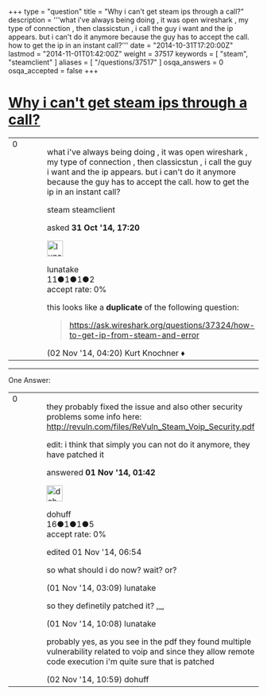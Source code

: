 +++
type = "question"
title = "Why i can&#x27;t get steam ips through a call?"
description = '''what i&#x27;ve always being doing , it was open wireshark , my type of connection , then classicstun , i call the guy i want and the ip appears. but i can&#x27;t do it anymore because the guy has to accept the call. how to get the ip in an instant call?'''
date = "2014-10-31T17:20:00Z"
lastmod = "2014-11-01T01:42:00Z"
weight = 37517
keywords = [ "steam", "steamclient" ]
aliases = [ "/questions/37517" ]
osqa_answers = 0
osqa_accepted = false
+++

<div class="headNormal">

# [Why i can't get steam ips through a call?](/questions/37517/why-i-cant-get-steam-ips-through-a-call)

</div>

<div id="main-body">

<div id="askform">

<table id="question-table" style="width:100%;"><colgroup><col style="width: 50%" /><col style="width: 50%" /></colgroup><tbody><tr class="odd"><td style="width: 30px; vertical-align: top"><div class="vote-buttons"><div id="post-37517-score" class="post-score" title="current number of votes">0</div><div id="favorite-count" class="favorite-count"></div></div></td><td><div id="item-right"><div class="question-body"><p>what i've always being doing , it was open wireshark , my type of connection , then classicstun , i call the guy i want and the ip appears. but i can't do it anymore because the guy has to accept the call. how to get the ip in an instant call?</p></div><div id="question-tags" class="tags-container tags">steam steamclient</div><div id="question-controls" class="post-controls"></div><div class="post-update-info-container"><div class="post-update-info post-update-info-user"><p>asked <strong>31 Oct '14, 17:20</strong></p><img src="https://secure.gravatar.com/avatar/3d32e029064c9e6f3d81443711d95102?s=32&amp;d=identicon&amp;r=g" class="gravatar" width="32" height="32" alt="lunatake&#39;s gravatar image" /><p>lunatake<br />
<span class="score" title="11 reputation points">11</span><span title="1 badges"><span class="badge1">●</span><span class="badgecount">1</span></span><span title="1 badges"><span class="silver">●</span><span class="badgecount">1</span></span><span title="2 badges"><span class="bronze">●</span><span class="badgecount">2</span></span><br />
<span class="accept_rate" title="Rate of the user&#39;s accepted answers">accept rate:</span> <span title="lunatake has no accepted answers">0%</span></p></div></div><div id="comments-container-37517" class="comments-container"><span id="37535"></span><div id="comment-37535" class="comment"><div id="post-37535-score" class="comment-score"></div><div class="comment-text"><p>this looks like a <strong>duplicate</strong> of the following question:</p><blockquote><p><a href="https://ask.wireshark.org/questions/37324/how-to-get-ip-from-steam-and-error">https://ask.wireshark.org/questions/37324/how-to-get-ip-from-steam-and-error</a></p></blockquote></div><div id="comment-37535-info" class="comment-info"><span class="comment-age">(02 Nov '14, 04:20)</span> Kurt Knochner ♦</div></div></div><div id="comment-tools-37517" class="comment-tools"></div><div class="clear"></div><div id="comment-37517-form-container" class="comment-form-container"></div><div class="clear"></div></div></td></tr></tbody></table>

------------------------------------------------------------------------

<div class="tabBar">

<span id="sort-top"></span>

<div class="headQuestions">

One Answer:

</div>

</div>

<span id="37519"></span>

<div id="answer-container-37519" class="answer">

<table style="width:100%;"><colgroup><col style="width: 50%" /><col style="width: 50%" /></colgroup><tbody><tr class="odd"><td style="width: 30px; vertical-align: top"><div class="vote-buttons"><div id="post-37519-score" class="post-score" title="current number of votes">0</div></div></td><td><div class="item-right"><div class="answer-body"><p>they probably fixed the issue and also other security problems some info here: <a href="http://revuln.com/files/ReVuln_Steam_Voip_Security.pdf">http://revuln.com/files/ReVuln_Steam_Voip_Security.pdf</a></p><p>edit: i think that simply you can not do it anymore, they have patched it</p></div><div class="answer-controls post-controls"></div><div class="post-update-info-container"><div class="post-update-info post-update-info-user"><p>answered <strong>01 Nov '14, 01:42</strong></p><img src="https://secure.gravatar.com/avatar/cc7db0f2da4d16cd02a5741ec5cb8468?s=32&amp;d=identicon&amp;r=g" class="gravatar" width="32" height="32" alt="dohuff&#39;s gravatar image" /><p>dohuff<br />
<span class="score" title="16 reputation points">16</span><span title="1 badges"><span class="badge1">●</span><span class="badgecount">1</span></span><span title="1 badges"><span class="silver">●</span><span class="badgecount">1</span></span><span title="5 badges"><span class="bronze">●</span><span class="badgecount">5</span></span><br />
<span class="accept_rate" title="Rate of the user&#39;s accepted answers">accept rate:</span> <span title="dohuff has no accepted answers">0%</span></p></div><div class="post-update-info post-update-info-edited"><p>edited 01 Nov '14, 06:54</p></div></div><div id="comments-container-37519" class="comments-container"><span id="37520"></span><div id="comment-37520" class="comment"><div id="post-37520-score" class="comment-score"></div><div class="comment-text"><p>so what should i do now? wait? or?</p></div><div id="comment-37520-info" class="comment-info"><span class="comment-age">(01 Nov '14, 03:09)</span> lunatake</div></div><span id="37524"></span><div id="comment-37524" class="comment"><div id="post-37524-score" class="comment-score"></div><div class="comment-text"><p>so they definetily patched it? ,_,</p></div><div id="comment-37524-info" class="comment-info"><span class="comment-age">(01 Nov '14, 10:08)</span> lunatake</div></div><span id="37545"></span><div id="comment-37545" class="comment"><div id="post-37545-score" class="comment-score"></div><div class="comment-text"><p>probably yes, as you see in the pdf they found multiple vulnerability related to voip and since they allow remote code execution i'm quite sure that is patched</p></div><div id="comment-37545-info" class="comment-info"><span class="comment-age">(02 Nov '14, 10:59)</span> dohuff</div></div></div><div id="comment-tools-37519" class="comment-tools"></div><div class="clear"></div><div id="comment-37519-form-container" class="comment-form-container"></div><div class="clear"></div></div></td></tr></tbody></table>

</div>

<div class="paginator-container-left">

</div>

</div>

</div>

